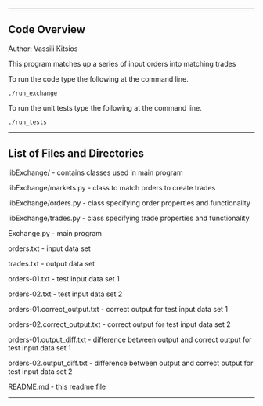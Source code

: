 --------------------------------------------------------------------
 Code Overview
--------------------------------------------------------------------

Author: Vassili Kitsios

This program matches up a series of input orders into matching trades

To run the code type the following at the command line.

    ./run_exchange

To run the unit tests type the following at the command line.

    ./run_tests

--------------------------------------------------------------------
 List of Files and Directories
--------------------------------------------------------------------

libExchange/	                - contains classes used in main program

libExchange/markets.py	        - class to match orders to create trades

libExchange/orders.py	        - class specifying order properties and functionality

libExchange/trades.py	        - class specifying trade properties and functionality

Exchange.py	                    - main program

orders.txt	                    - input data set

trades.txt	                    - output data set

orders-01.txt	                - test input data set 1

orders-02.txt	                - test input data set 2

orders-01.correct_output.txt	- correct output for test input data set 1

orders-02.correct_output.txt	- correct output for test input data set 2

orders-01.output_diff.txt	    - difference between output and correct output for test input data set 1

orders-02.output_diff.txt	    - difference between output and correct output for test input data set 2

README.md	                    - this readme file

--------------------------------------------------------------------
